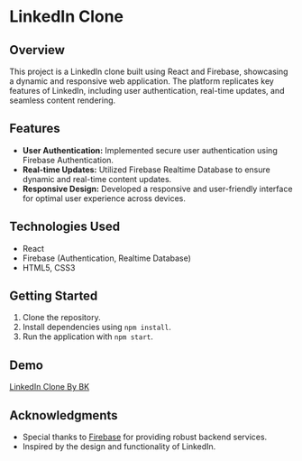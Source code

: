 # LinkedIn Clone

## Overview

This project is a LinkedIn clone built using React and Firebase, showcasing a dynamic and responsive web application. The platform replicates key features of LinkedIn, including user authentication, real-time updates, and seamless content rendering.

## Features

- **User Authentication:** Implemented secure user authentication using Firebase Authentication.
- **Real-time Updates:** Utilized Firebase Realtime Database to ensure dynamic and real-time content updates.
- **Responsive Design:** Developed a responsive and user-friendly interface for optimal user experience across devices.

## Technologies Used

- React
- Firebase (Authentication, Realtime Database)
- HTML5, CSS3

## Getting Started

1. Clone the repository.
2. Install dependencies using `npm install`.
3. Run the application with `npm start`.

## Demo

[LinkedIn Clone By BK](https://linkedin-clone-3f78c.web.app/)


## Acknowledgments

- Special thanks to [Firebase](https://firebase.google.com/) for providing robust backend services.
- Inspired by the design and functionality of LinkedIn.

